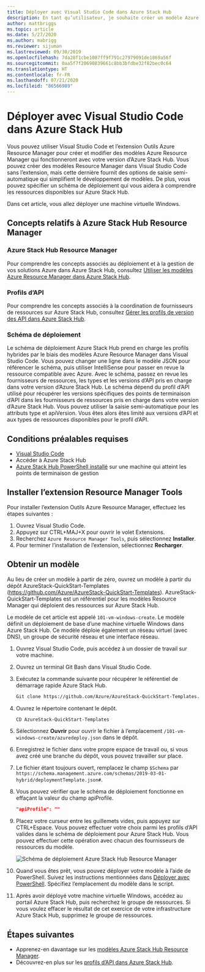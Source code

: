 ```yaml
---
title: Déployer avec Visual Studio Code dans Azure Stack Hub
description: En tant qu’utilisateur, je souhaite créer un modèle Azure Resource Manager dans Visual Studio Code et utiliser le schéma de déploiement pour préparer un modèle compatible avec ma version d’Azure Stack Hub.
author: mattbriggs
ms.topic: article
ms.date: 5/27/2020
ms.author: mabrigg
ms.reviewer: sijuman
ms.lastreviewed: 09/30/2019
ms.openlocfilehash: 7da28f1cbe1087ff9f791c27979091de1869a56f
ms.sourcegitcommit: 0aa5f7f20690839661c8bb3bfdbe32f82bec0c64
ms.translationtype: HT
ms.contentlocale: fr-FR
ms.lasthandoff: 07/21/2020
ms.locfileid: "86566989"
---
```

# <a name="deploy-with-visual-studio-code-to-azure-stack-hub"></a>Déployer avec Visual Studio Code dans Azure Stack Hub

Vous pouvez utiliser Visual Studio Code et l’extension Outils Azure Resource Manager pour créer et modifier des modèles Azure Resource Manager qui fonctionneront avec votre version d’Azure Stack Hub. Vous pouvez créer des modèles Resource Manager dans Visual Studio Code sans l’extension, mais cette dernière fournit des options de saisie semi-automatique qui simplifient le développement de modèles. De plus, vous pouvez spécifier un schéma de déploiement qui vous aidera à comprendre les ressources disponibles sur Azure Stack Hub.

Dans cet article, vous allez déployer une machine virtuelle Windows.

## <a name="concepts-for-azure-stack-hub-resource-manager"></a>Concepts relatifs à Azure Stack Hub Resource Manager

### <a name="azure-stack-hub-resource-manager"></a>Azure Stack Hub Resource Manager

Pour comprendre les concepts associés au déploiement et à la gestion de vos solutions Azure dans Azure Stack Hub, consultez [Utiliser les modèles Azure Resource Manager dans Azure Stack Hub](azure-stack-arm-templates.md).

### <a name="api-profiles"></a>Profils d’API
Pour comprendre les concepts associés à la coordination de fournisseurs de ressources sur Azure Stack Hub, consultez [Gérer les profils de version des API dans Azure Stack Hub](azure-stack-version-profiles.md).

### <a name="the-deployment-schema"></a>Schéma de déploiement

Le schéma de déploiement Azure Stack Hub prend en charge les profils hybrides par le biais des modèles Azure Resource Manager dans Visual Studio Code. Vous pouvez changer une ligne dans le modèle JSON pour référencer le schéma, puis utiliser IntelliSense pour passer en revue la ressource compatible avec Azure. Avec le schéma, passez en revue les fournisseurs de ressources, les types et les versions d’API pris en charge dans votre version d’Azure Stack Hub. Le schéma dépend du profil d’API utilisé pour récupérer les versions spécifiques des points de terminaison d’API dans les fournisseurs de ressources pris en charge dans votre version d’Azure Stack Hub. Vous pouvez utiliser la saisie semi-automatique pour les attributs type et apiVersion. Vous êtes alors êtes limité aux versions d’API et aux types de ressources disponibles pour le profil d’API.

## <a name="prerequisites"></a>Conditions préalables requises

- [Visual Studio Code](https://code.visualstudio.com/)
- Accéder à Azure Stack Hub
- [Azure Stack Hub PowerShell installé](../operator/azure-stack-powershell-install.md?toc=https%3A%2F%2Fdocs.microsoft.com%2Fen-us%2Fazure-stack%2Fuser%2FTOC.json&bc=https%3A%2F%2Fdocs.microsoft.com%2Fen-us%2Fazure-stack%2Fbreadcrumb%2Ftoc.json) sur une machine qui atteint les points de terminaison de gestion

## <a name="install-resource-manager-tools-extension"></a>Installer l’extension Resource Manager Tools

Pour installer l’extension Outils Azure Resource Manager, effectuez les étapes suivantes :

1. Ouvrez Visual Studio Code.
2. Appuyez sur CTRL+MAJ+X pour ouvrir le volet Extensions.
3. Recherchez `Azure Resource Manager Tools`, puis sélectionnez **Installer**.
4. Pour terminer l’installation de l’extension, sélectionnez **Recharger**.

## <a name="get-a-template"></a>Obtenir un modèle

Au lieu de créer un modèle à partir de zéro, ouvrez un modèle à partir du dépôt AzureStack-QuickStart-Templates (https://github.com/Azure/AzureStack-QuickStart-Templates). AzureStack-QuickStart-Templates est un référentiel pour les modèles Resource Manager qui déploient des ressources sur Azure Stack Hub. 

Le modèle de cet article est appelé `101-vm-windows-create`. Le modèle définit un déploiement de base d’une machine virtuelle Windows dans Azure Stack Hub.  Ce modèle déploie également un réseau virtuel (avec DNS), un groupe de sécurité réseau et une interface réseau.

1. Ouvrez Visual Studio Code, puis accédez à un dossier de travail sur votre machine.
2. Ouvrez un terminal Git Bash dans Visual Studio Code.
3. Exécutez la commande suivante pour récupérer le référentiel de démarrage rapide Azure Stack Hub.
    ```bash  
    Git clone https://github.com/Azure/AzureStack-QuickStart-Templates.git
    ```
4. Ouvrez le répertoire contenant le dépôt.
    ```bash  
    CD AzureStack-QuickStart-Templates
    ```
5. Sélectionnez **Ouvrir** pour ouvrir le fichier à l’emplacement `/101-vm-windows-create/azuredeploy.json` dans le dépôt.
6. Enregistrez le fichier dans votre propre espace de travail ou, si vous avez créé une branche du dépôt, vous pouvez travailler sur place.
7. Le fichier étant toujours ouvert, remplacez le champ `$Schema` par `https://schema.management.azure.com/schemas/2019-03-01-hybrid/deploymentTemplate.json#`.
8. Vous pouvez vérifier que le schéma de déploiement fonctionne en effaçant la valeur du champ apiProfile.
    ```JSON  
    "apiProfile": ""
    ```
9. Placez votre curseur entre les guillemets vides, puis appuyez sur CTRL+Espace. Vous pouvez effectuer votre choix parmi les profils d’API valides dans le schéma de déploiement pour Azure Stack Hub. Vous pouvez effectuer cette opération avec chacun des fournisseurs de ressources du modèle.

    ![Schéma de déploiement Azure Stack Hub Resource Manager](./media/azure-stack-resource-manager-deploy-template-vscode/azure-stack-resource-manager-vscode-schema.png)

10. Quand vous êtes prêt, vous pouvez déployer votre modèle à l’aide de PowerShell. Suivez les instructions mentionnées dans [Déployer avec PowerShell](azure-stack-deploy-template-powershell.md). Spécifiez l’emplacement du modèle dans le script.
11. Après avoir déployé votre machine virtuelle Windows, accédez au portail Azure Stack Hub, puis recherchez le groupe de ressources. Si vous voulez effacer le résultat de cet exercice de votre infrastructure Azure Stack Hub, supprimez le groupe de ressources.

## <a name="next-steps"></a>Étapes suivantes

- Apprenez-en davantage sur les [modèles Azure Stack Hub Resource Manager](azure-stack-arm-templates.md).  
- Découvrez-en plus sur les [profils d’API dans Azure Stack Hub](azure-stack-version-profiles.md).
